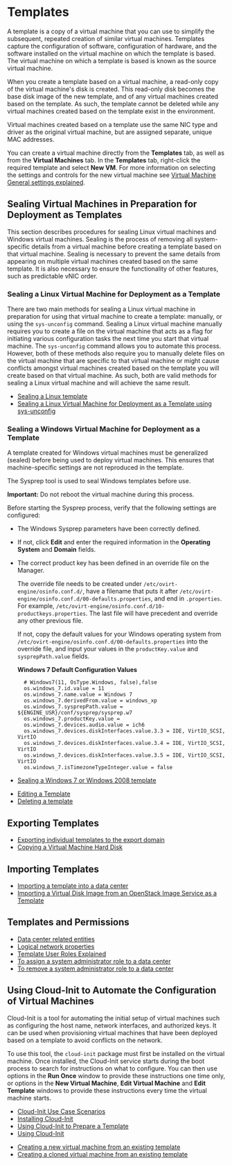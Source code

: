 # Templates

A template is a copy of a virtual machine that you can use to simplify the subsequent, repeated creation of similar virtual machines. Templates capture the configuration of software, configuration of hardware, and the software installed on the virtual machine on which the template is based. The virtual machine on which a template is based is known as the source virtual machine.

When you create a template based on a virtual machine, a read-only copy of the virtual machine's disk is created. This read-only disk becomes the base disk image of the new template, and of any virtual machines created based on the template. As such, the template cannot be deleted while any virtual machines created based on the template exist in the environment.

Virtual machines created based on a template use the same NIC type and driver as the original virtual machine, but are assigned separate, unique MAC addresses.

You can create a virtual machine directly from the **Templates** tab, as well as from the **Virtual Machines** tab. In the **Templates** tab, right-click the required template and select **New VM**. For more information on selecting the settings and controls for the new virtual machine see [Virtual Machine General settings explained](Virtual_Machine_General_settings_explained).

## Sealing Virtual Machines in Preparation for Deployment as Templates

This section describes procedures for sealing Linux virtual machines and Windows virtual machines. Sealing is the process of removing all system-specific details from a virtual machine before creating a template based on that virtual machine. Sealing is necessary to prevent the same details from appearing on multiple virtual machines created based on the same template. It is also necessary to ensure the functionality of other features, such as predictable vNIC order.

### Sealing a Linux Virtual Machine for Deployment as a Template

There are two main methods for sealing a Linux virtual machine in preparation for using that virtual machine to create a template: manually, or using the `sys-unconfig` command. Sealing a Linux virtual machine manually requires you to create a file on the virtual machine that acts as a flag for initiating various configuration tasks the next time you start that virtual machine. The `sys-unconfig` command allows you to automate this process. However, both of these methods also require you to manually delete files on the virtual machine that are specific to that virtual machine or might cause conflicts amongst virtual machines created based on the template you will create based on that virtual machine. As such, both are valid methods for sealing a Linux virtual machine and will achieve the same result.

* [Sealing a Linux template](Sealing_a_Linux_template)
* [Sealing a Linux Virtual Machine for Deployment as a Template using sys-unconfig](Sealing_a_Linux_Virtual_Machine_for_Deployment_as_a_Template_using_sys-unconfig)

### Sealing a Windows Virtual Machine for Deployment as a Template

A template created for Windows virtual machines must be generalized (sealed) before being used to deploy virtual machines. This ensures that machine-specific settings are not reproduced in the template.

The Sysprep tool is used to seal Windows templates before use.

**Important:** Do not reboot the virtual machine during this process.

Before starting the Sysprep process, verify that the following settings are configured: 

* The Windows Sysprep parameters have been correctly defined.

* If not, click **Edit** and enter the required information in the **Operating System** and **Domain** fields.

* The correct product key has been defined in an override file on the Manager.

    The override file needs to be created under `/etc/ovirt-engine/osinfo.conf.d/`, have a filename that puts it after `/etc/ovirt-engine/osinfo.conf.d/00-defaults.properties`, and end in `.properties`. For example, `/etc/ovirt-engine/osinfo.conf.d/10-productkeys.properties`. The last file will have precedent and override any other previous file. 

    If not, copy the default values for your Windows operating system from `/etc/ovirt-engine/osinfo.conf.d/00-defaults.properties` into the override file, and input your values in the `productKey.value` and `sysprepPath.value` fields.

    **Windows 7 Default Configuration Values**

        # Windows7(11, OsType.Windows, false),false
        os.windows_7.id.value = 11
        os.windows_7.name.value = Windows 7
        os.windows_7.derivedFrom.value = windows_xp
        os.windows_7.sysprepPath.value = ${ENGINE_USR}/conf/sysprep/sysprep.w7
        os.windows_7.productKey.value =
        os.windows_7.devices.audio.value = ich6
        os.windows_7.devices.diskInterfaces.value.3.3 = IDE, VirtIO_SCSI, VirtIO
        os.windows_7.devices.diskInterfaces.value.3.4 = IDE, VirtIO_SCSI, VirtIO
        os.windows_7.devices.diskInterfaces.value.3.5 = IDE, VirtIO_SCSI, VirtIO
        os.windows_7.isTimezoneTypeInteger.value = false

* [Sealing a Windows 7 or Windows 2008 template](Sealing_a_Windows_7_or_Windows_2008_template)

<!-- end ### and ## sections -->

* [Editing a Template](Editing_a_Template)
* [Deleting a template](Deleting_a_template)

## Exporting Templates

* [Exporting individual templates to the export domain](Exporting_individual_templates_to_the_export_domain)
* [Copying a Virtual Machine Hard Disk](Copying_a_Virtual_Machine_Hard_Disk)

## Importing Templates

* [Importing a template into a data center](Importing_a_template_into_a_data_center)
* [Importing a Virtual Disk Image from an OpenStack Image Service as a Template](Importing_a_Virtual_Disk_Image_from_an_OpenStack_Image_Service_as_a_Template)

## Templates and Permissions

* [Data center related entities](Data_center_related_entities)
* [Logical network properties](Logical_network_properties)
* [Template User Roles Explained](Template_User_Roles_Explained)
* [To assign a system administrator role to a data center](To_assign_a_system_administrator_role_to_a_data_center)
* [To remove a system administrator role to a data center](To_remove_a_system_administrator_role_to_a_data_center)

## Using Cloud-Init to Automate the Configuration of Virtual Machines

Cloud-Init is a tool for automating the initial setup of virtual machines such as configuring the host name, network interfaces, and authorized keys. It can be used when provisioning virtual machines that have been deployed based on a template to avoid conflicts on the network.

To use this tool, the `cloud-init` package must first be installed on the virtual machine. Once installed, the Cloud-Init service starts during the boot process to search for instructions on what to configure. You can then use options in the **Run Once** window to provide these instructions one time only, or options in the **New Virtual Machine**, **Edit Virtual Machine** and **Edit Template** windows to provide these instructions every time the virtual machine starts.

* [Cloud-Init Use Case Scenarios](Cloud-Init_Use_Case_Scenarios)
* [Installing Cloud-Init](Installing_Cloud-Init)
* [Using Cloud-Init to Prepare a Template](Using_Cloud-Init_to_Prepare_a_Template)
* [Using Cloud-Init](Using_Cloud-Init)

<!-- end section -->

* [Creating a new virtual machine from an existing template](Creating_a_new_virtual_machine_from_an_existing_template)
* [Creating a cloned virtual machine from an existing template](Creating_a_cloned_virtual_machine_from_an_existing_template)


